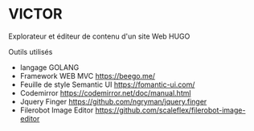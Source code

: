 # VICTOR

Explorateur et éditeur de contenu d'un site Web HUGO

Outils utilisés
- langage GOLANG
- Framework WEB MVC https://beego.me/
- Feuille de style Semantic UI https://fomantic-ui.com/
- Codemirror https://codemirror.net/doc/manual.html
- Jquery Finger https://github.com/ngryman/jquery.finger 
- Filerobot Image Editor https://github.com/scaleflex/filerobot-image-editor

